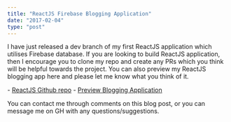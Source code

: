 ```yaml
---
title: "ReactJS Firebase Blogging Application"
date: "2017-02-04"
type: "post"
---
```


I have just released a dev branch of my first ReactJS application which utilises Firebase database. If you are looking to build ReactJS application, then I encourage you to clone my repo and create any PRs which you think will be helpful towards the project. You can also preview my ReactJS blogging app here and please let me know what you think of it.

\- [ReactJS Github repo](https://github.com/Michael-Brooks/react-blog) - [Preview Blogging Application](https://blog-51acb.firebaseapp.com/)

You can contact me through comments on this blog post, or you can message me on GH with any questions/suggestions.
